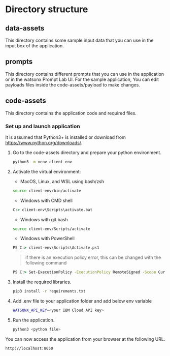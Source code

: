# Directory structure

## data-assets

This directory contains some sample input data that you can use in the input box of the application.

## prompts

This directory contains different prompts that you can use in the application or in the watsonx Prompt Lab UI. For the sample application, You can edit payloads files inside the code-assets/payload to make changes.

## code-assets

This directory contains the application code and required files.

### Set up and launch application

It is assumed that Python3+ is installed or download from https://www.python.org/downloads/.

1. Go to the code-assets directory and prepare your python environment.

   ```sh
   python3 -m venv client-env
   ```

2. Activate the virtual environment:

   - MacOS, Linux, and WSL using bash/zsh

   ```sh
   source client-env/bin/activate
   ```

   - Windows with CMD shell

   ```cmd
   C:> client-env\Scripts\activate.bat
   ```

   - Windows with git bash

   ```sh
   source client-env/Scripts/activate
   ```

   - Windows with PowerShell

   ```cmd
   PS C:> client-env\Scripts\Activate.ps1
   ```

   > if there is an execution policy error, this can be changed with the following command

   ```cmd
   PS C:> Set-ExecutionPolicy -ExecutionPolicy RemoteSigned -Scope CurrentUser
   ```

3. Install the required libraries.

   ```sh
   pip3 install -r requirements.txt
   ```

4. Add .env file to your application folder and add below env variable

   ```sh
   WATSONX_API_KEY=<your IBM Cloud API key>
   ```

5. Run the application.

   ```sh
   python3 <python file>
   ```

You can now access the application from your browser at the following URL.

```url
http://localhost:8050
```
